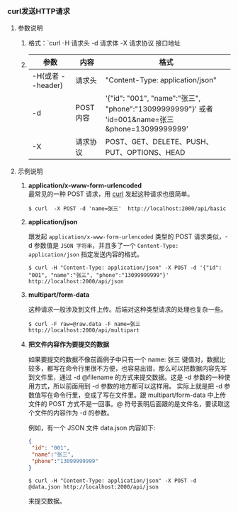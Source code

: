 ### curl发送HTTP请求

1. 参数说明
   
   1. 格式：`curl -H 请求头 -d 请求体 -X 请求协议 接口地址
   
   2. | 参数              | 内容     | 格式                                                                                            |
      | --------------- | ------ | --------------------------------------------------------------------------------------------- |
      | -H(或者 --header) | 请求头    | "Content-Type: application/json"                                                              |
      | -d              | POST内容 | '{"id": "001", "name":"张三", "phone":"13099999999"}' 或者<br/>'id=001&name=张三&phone=13099999999' |
      | -X              | 请求协议   | POST、GET、DELETE、PUSH、PUT、OPTIONS、HEAD                                                         |

2. 示例说明
   
   1. **application/x-www-form-urlencoded**  
      最常见的一种 POST 请求，用 [curl](https://so.csdn.net/so/search?q=curl&spm=1001.2101.3001.7020) 发起这种请求也很简单。
      
      ```shell
      $ curl  -X POST -d 'name=张三'  http://localhost:2000/api/basic
      ```
   
   2. **application/json**
      
      跟发起 `application/x-www-form-urlencoded` 类型的 POST 请求类似，-d 参数值是 `JSON 字符串`，并且多了一个 `Content-Type: application/json` 指定发送内容的格式。
      
      ```shell
      $ curl -H "Content-Type: application/json" -X POST -d '{"id": "001", "name":"张三", "phone":"13099999999"}'  http://localhost:2000/api/json
      ```
   
   3. **multipart/form-data**
      
      这种请求一般涉及到文件上传。后端对这种类型请求的处理也复杂一些。
      
      ```shell
      $ curl -F raw=@raw.data -F name=张三 http://localhost:2000/api/multipart
      ```
   
   4. **把文件内容作为要提交的数据**
      
      如果要提交的数据不像前面例子中只有一个 name: 张三 键值对，数据比较多，都写在命令行里很不方便，也容易出错，那么可以把数据内容先写到文件里，通过 -d @filename 的方式来提交数据。这是 -d 参数的一种使用方式，所以前面用到 -d 参数的地方都可以这样用。
      实际上就是把 -d 参数值写在命令行里，变成了写在文件里。跟 multipart/form-data 中上传文件的 POST 方式不是一回事。@ 符号表明后面跟的是文件名，要读取这个文件的内容作为 -d 的参数。
      
      例如，有一个 JSON 文件 data.json 内容如下:
      
      ```json
      {
       "id": "001",
       "name":"张三",
       "phone":"13099999999"
      }
      ```
      
      ```shell
      $ curl -H "Content-Type: application/json" -X POST -d @data.json http://localhost:2000/api/json
      ```
      
      来提交数据。
